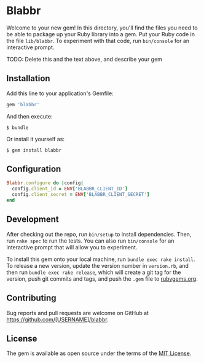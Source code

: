 # Blabbr

Welcome to your new gem! In this directory, you'll find the files you need to be able to package up your Ruby library into a gem. Put your Ruby code in the file `lib/blabbr`. To experiment with that code, run `bin/console` for an interactive prompt.

TODO: Delete this and the text above, and describe your gem

## Installation

Add this line to your application's Gemfile:

```ruby
gem 'blabbr'
```

And then execute:

    $ bundle

Or install it yourself as:

    $ gem install blabbr

## Configuration

```ruby
Blabbr.configure do |config|
  config.client_id = ENV['BLABBR_CLIENT_ID']
  config.client_secret = ENV['BLABBR_CLIENT_SECRET']
end
```

## Development

After checking out the repo, run `bin/setup` to install dependencies. Then, run `rake spec` to run the tests. You can also run `bin/console` for an interactive prompt that will allow you to experiment.

To install this gem onto your local machine, run `bundle exec rake install`. To release a new version, update the version number in `version.rb`, and then run `bundle exec rake release`, which will create a git tag for the version, push git commits and tags, and push the `.gem` file to [rubygems.org](https://rubygems.org).

## Contributing

Bug reports and pull requests are welcome on GitHub at https://github.com/[USERNAME]/blabbr.


## License

The gem is available as open source under the terms of the [MIT License](http://opensource.org/licenses/MIT).
